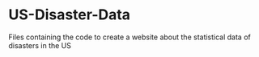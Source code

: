 # US-Disaster-Data
Files containing the code  to create a website about the statistical data of disasters in the US
